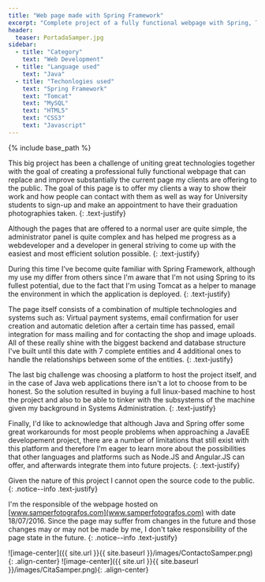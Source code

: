 ```yaml
---
title: "Web page made with Spring Framework"
excerpt: "Complete project of a fully functional webpage with Spring, Tomcat and MySQL."
header:
  teaser: PortadaSamper.jpg
sidebar:
  - title: "Category"
    text: "Web Development"
  - title: "Language used"
    text: "Java"
  - title: "Techonlogies used"
    text: "Spring Framework"
    text: "Tomcat"
    text: "MySQL"
    text: "HTML5"
    text: "CSS3"
    text: "Javascript"
---
```


{% include base_path %}

This big project has been a challenge of uniting great technologies together with the goal of creating a professional fully functional webpage that can replace and improve substantially the current page my clients are offering to the public. The goal of this page is to offer my clients a way to show their work and how people can contact with them as well as way for University students to sign-up and make an appointment to have their graduation photographies taken.
{: .text-justify}

Although the pages that are offered to a normal user are quite simple, the administrator panel is quite complex and has helped me progress as a webdeveloper and a developer in general striving to come up with the easiest and most efficient solution possible.
{: .text-justify}

During this time I've become quite familiar with Spring Framework, although my use my differ from others since I'm aware that I'm not using Spring to its fullest potential, due to the fact that I'm using Tomcat as a helper to manage the environment in which the application is deployed.
{: .text-justify}

The page itself consists of a combination of multiple technologies and systems such as: Virtual payment systems, email confirmation for user creation and automatic deletion after a certain time has passed, email integration for mass mailing and for contacting the shop and image uploads. All of these really shine with the biggest backend and database structure I've built until this date with 7 complete entities and 4 additional ones to handle the relationships between some of the entities.
{: .text-justify}

The last big challenge was choosing a platform to host the project itself, and in the case of Java web applications there isn't a lot to choose from to be honest. So the solution resulted in buying a full linux-based machine to host the project and also to be able to tinker with the subsystems of the machine given my background in Systems Administration.
{: .text-justify}

Finally, I'd like to acknowledge that although Java and Spring offer some great workarounds for most people problems when approaching a JavaEE developement project, there are a number of limitations that still exist with this platform and therefore I'm eager to learn more about the possibilities that other languages and platforms such as Node.JS and Angular.JS can offer, and afterwards integrate them into future projects.
{: .text-justify}

Given the nature of this project I cannot open the source code to the public.
{: .notice--info .text-justify} 

I'm the responsible of the webpage hosted on [www.samperfotografos.com](www.samperfotografos.com) with date 18/07/2016. Since the page may suffer from changes in the future and those changes may or may not be made by me, I don't take responsibility of the page state in the future.
{: .notice--info .text-justify} 

![image-center]({{ site.url }}{{ site.baseurl }}/images/ContactoSamper.png){: .align-center}
![image-center]({{ site.url }}{{ site.baseurl }}/images/CitaSamper.png){: .align-center}

